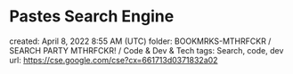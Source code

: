 # Pastes Search Engine

created: April 8, 2022 8:55 AM (UTC)
folder: BOOKMRKS-MTHRFCKR / SEARCH PARTY MTHRFCKR! / Code & Dev & Tech
tags: Search, code, dev
url: https://cse.google.com/cse?cx=661713d0371832a02